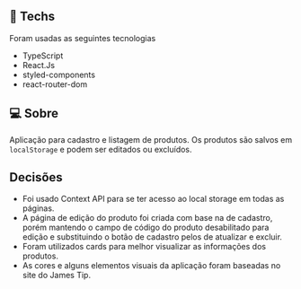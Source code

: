 ## 🚀 Techs

Foram usadas as seguintes tecnologias

- TypeScript
- React.Js
- styled-components
- react-router-dom

## 💻 Sobre

Aplicação para cadastro e listagem de produtos. Os produtos são salvos em `localStorage` e podem ser editados ou excluídos.

## Decisões

- Foi usado Context API para se ter acesso ao local storage em todas as páginas.
- A página de edição do produto foi criada com base na de cadastro, porém mantendo o campo de código do produto desabilitado para edição e substituindo o botão de cadastro pelos de atualizar e excluir.
- Foram utilizados cards para melhor visualizar as informações dos produtos.
- As cores e alguns elementos visuais da aplicação foram baseadas no site do James Tip.
